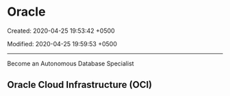 # Oracle

Created: 2020-04-25 19:53:42 +0500

Modified: 2020-04-25 19:59:53 +0500

---

Become an Autonomous Database Specialist

## Oracle Cloud Infrastructure (OCI)
